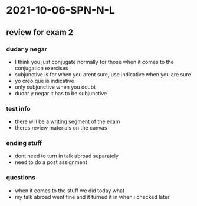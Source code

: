 # 2021-10-06-SPN-N-L
## review for exam 2

### dudar y negar 
- I think you just conjugate normally for those when it comes to the conjugation exercises
- subjunctive is for when you arent sure, use indicative when you are sure
- yo creo que is indicative
- only subjunctive when you doubt
- dudar y negar it has to be subjunctive

### test info
- there will be a writing segment of the exam
- theres review materials on the canvas

### ending stuff
- dont need to turn in talk abroad separately
- need to do a post assignment

### questions
- when it comes to the stuff we did today what
- my talk abroad went fine and it turned it in when i checked later

